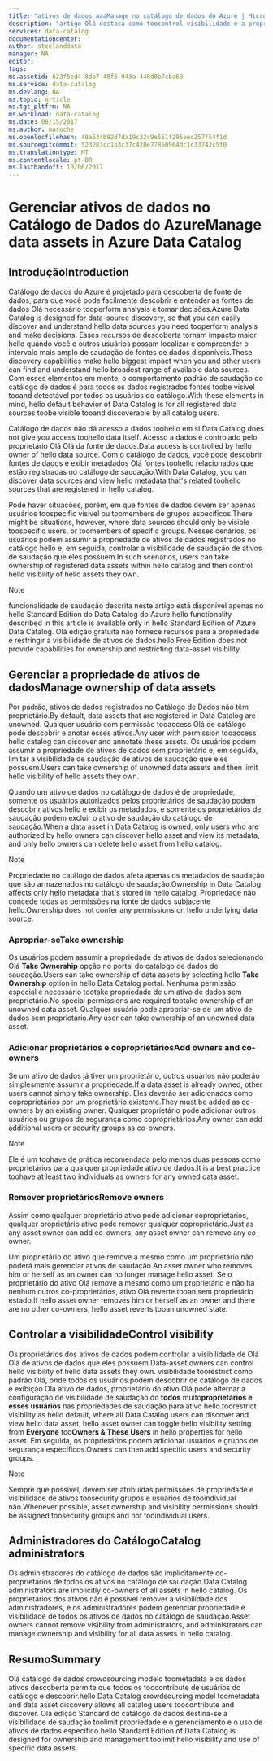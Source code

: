 ```yaml
---
title: "ativos de dados aaaManage no catálogo de dados do Azure | Microsoft Docs"
description: "artigo Olá destaca como toocontrol visibilidade e a propriedade de ativos de dados registrados no catálogo de dados do Azure."
services: data-catalog
documentationcenter: 
author: steelanddata
manager: NA
editor: 
tags: 
ms.assetid: 623f5ed4-8da7-48f5-943a-448d0b7cba69
ms.service: data-catalog
ms.devlang: NA
ms.topic: article
ms.tgt_pltfrm: NA
ms.workload: data-catalog
ms.date: 08/15/2017
ms.author: maroche
ms.openlocfilehash: 48a634b92d7da19c32c9e551f295eec257f54f1d
ms.sourcegitcommit: 523283cc1b3c37c428e77850964dc1c33742c5f0
ms.translationtype: MT
ms.contentlocale: pt-BR
ms.lasthandoff: 10/06/2017
---
```

# <a name="manage-data-assets-in-azure-data-catalog"></a><span data-ttu-id="4d3e9-103">Gerenciar ativos de dados no Catálogo de Dados do Azure</span><span class="sxs-lookup"><span data-stu-id="4d3e9-103">Manage data assets in Azure Data Catalog</span></span>
## <a name="introduction"></a><span data-ttu-id="4d3e9-104">Introdução</span><span class="sxs-lookup"><span data-stu-id="4d3e9-104">Introduction</span></span>
<span data-ttu-id="4d3e9-105">Catálogo de dados do Azure é projetado para descoberta de fonte de dados, para que você pode facilmente descobrir e entender as fontes de dados Olá necessário tooperform analysis e tomar decisões.</span><span class="sxs-lookup"><span data-stu-id="4d3e9-105">Azure Data Catalog is designed for data-source discovery, so that you can easily discover and understand hello data sources you need tooperform analysis and make decisions.</span></span> <span data-ttu-id="4d3e9-106">Esses recursos de descoberta tornam impacto maior hello quando você e outros usuários possam localizar e compreender o intervalo mais amplo de saudação de fontes de dados disponíveis.</span><span class="sxs-lookup"><span data-stu-id="4d3e9-106">These discovery capabilities make hello biggest impact when you and other users can find and understand hello broadest range of available data sources.</span></span> <span data-ttu-id="4d3e9-107">Com esses elementos em mente, o comportamento padrão de saudação do catálogo de dados é para todos os dados registrados fontes toobe visível tooand detectável por todos os usuários do catálogo.</span><span class="sxs-lookup"><span data-stu-id="4d3e9-107">With these elements in mind, hello default behavior of Data Catalog is for all registered data sources toobe visible tooand discoverable by all catalog users.</span></span>

<span data-ttu-id="4d3e9-108">Catálogo de dados não dá acesso a dados toohello em si.</span><span class="sxs-lookup"><span data-stu-id="4d3e9-108">Data Catalog does not give you access toohello data itself.</span></span> <span data-ttu-id="4d3e9-109">Acesso a dados é controlado pelo proprietário Olá Olá da fonte de dados.</span><span class="sxs-lookup"><span data-stu-id="4d3e9-109">Data access is controlled by hello owner of hello data source.</span></span> <span data-ttu-id="4d3e9-110">Com o catálogo de dados, você pode descobrir fontes de dados e exibir metadados Olá fontes toohello relacionados que estão registradas no catálogo de saudação.</span><span class="sxs-lookup"><span data-stu-id="4d3e9-110">With Data Catalog, you can discover data sources and view hello metadata that's related toohello sources that are registered in hello catalog.</span></span>

<span data-ttu-id="4d3e9-111">Pode haver situações, porém, em que fontes de dados devem ser apenas usuários toospecific visível ou toomembers de grupos específicos.</span><span class="sxs-lookup"><span data-stu-id="4d3e9-111">There might be situations, however, where data sources should only be visible toospecific users, or toomembers of specific groups.</span></span> <span data-ttu-id="4d3e9-112">Nesses cenários, os usuários podem assumir a propriedade de ativos de dados registrados no catálogo hello e, em seguida, controlar a visibilidade de saudação de ativos de saudação que eles possuem.</span><span class="sxs-lookup"><span data-stu-id="4d3e9-112">In such scenarios, users can take ownership of registered data assets within hello catalog and then control hello visibility of hello assets they own.</span></span>

> [!NOTE]
> <span data-ttu-id="4d3e9-113">funcionalidade de saudação descrita neste artigo está disponível apenas no hello Standard Edition do Data Catalog do Azure.</span><span class="sxs-lookup"><span data-stu-id="4d3e9-113">hello functionality described in this article is available only in hello Standard Edition of Azure Data Catalog.</span></span> <span data-ttu-id="4d3e9-114">Olá edição gratuita não fornece recursos para a propriedade e restringir a visibilidade de ativos de dados.</span><span class="sxs-lookup"><span data-stu-id="4d3e9-114">hello Free Edition does not provide capabilities for ownership and restricting data-asset visibility.</span></span>
>
>

## <a name="manage-ownership-of-data-assets"></a><span data-ttu-id="4d3e9-115">Gerenciar a propriedade de ativos de dados</span><span class="sxs-lookup"><span data-stu-id="4d3e9-115">Manage ownership of data assets</span></span>
<span data-ttu-id="4d3e9-116">Por padrão, ativos de dados registrados no Catálogo de Dados não têm proprietário.</span><span class="sxs-lookup"><span data-stu-id="4d3e9-116">By default, data assets that are registered in Data Catalog are unowned.</span></span> <span data-ttu-id="4d3e9-117">Qualquer usuário com permissão tooaccess Olá de catálogo pode descobrir e anotar esses ativos.</span><span class="sxs-lookup"><span data-stu-id="4d3e9-117">Any user with permission tooaccess hello catalog can discover and annotate these assets.</span></span> <span data-ttu-id="4d3e9-118">Os usuários podem assumir a propriedade de ativos de dados sem proprietário e, em seguida, limitar a visibilidade de saudação de ativos de saudação que eles possuem.</span><span class="sxs-lookup"><span data-stu-id="4d3e9-118">Users can take ownership of unowned data assets and then limit hello visibility of hello assets they own.</span></span>

<span data-ttu-id="4d3e9-119">Quando um ativo de dados no catálogo de dados é de propriedade, somente os usuários autorizados pelos proprietários de saudação podem descobrir ativos hello e exibir os metadados, e somente os proprietários de saudação podem excluir o ativo de saudação do catálogo de saudação.</span><span class="sxs-lookup"><span data-stu-id="4d3e9-119">When a data asset in Data Catalog is owned, only users who are authorized by hello owners can discover hello asset and view its metadata, and only hello owners can delete hello asset from hello catalog.</span></span>

> [!NOTE]
> <span data-ttu-id="4d3e9-120">Propriedade no catálogo de dados afeta apenas os metadados de saudação que são armazenados no catálogo de saudação.</span><span class="sxs-lookup"><span data-stu-id="4d3e9-120">Ownership in Data Catalog affects only hello metadata that's stored in hello catalog.</span></span> <span data-ttu-id="4d3e9-121">Propriedade não concede todas as permissões na fonte de dados subjacente hello.</span><span class="sxs-lookup"><span data-stu-id="4d3e9-121">Ownership does not confer any permissions on hello underlying data source.</span></span>
>
>

### <a name="take-ownership"></a><span data-ttu-id="4d3e9-122">Apropriar-se</span><span class="sxs-lookup"><span data-stu-id="4d3e9-122">Take ownership</span></span>
<span data-ttu-id="4d3e9-123">Os usuários podem assumir a propriedade de ativos de dados selecionando Olá **Take Ownership** opção no portal do catálogo de dados de saudação.</span><span class="sxs-lookup"><span data-stu-id="4d3e9-123">Users can take ownership of data assets by selecting hello **Take Ownership** option in hello Data Catalog portal.</span></span> <span data-ttu-id="4d3e9-124">Nenhuma permissão especial é necessário tootake propriedade de um ativo de dados sem proprietário.</span><span class="sxs-lookup"><span data-stu-id="4d3e9-124">No special permissions are required tootake ownership of an unowned data asset.</span></span> <span data-ttu-id="4d3e9-125">Qualquer usuário pode apropriar-se de um ativo de dados sem proprietário.</span><span class="sxs-lookup"><span data-stu-id="4d3e9-125">Any user can take ownership of an unowned data asset.</span></span>

### <a name="add-owners-and-co-owners"></a><span data-ttu-id="4d3e9-126">Adicionar proprietários e coproprietários</span><span class="sxs-lookup"><span data-stu-id="4d3e9-126">Add owners and co-owners</span></span>
<span data-ttu-id="4d3e9-127">Se um ativo de dados já tiver um proprietário, outros usuários não poderão simplesmente assumir a propriedade.</span><span class="sxs-lookup"><span data-stu-id="4d3e9-127">If a data asset is already owned, other users cannot simply take ownership.</span></span> <span data-ttu-id="4d3e9-128">Eles deverão ser adicionados como coproprietários por um proprietário existente.</span><span class="sxs-lookup"><span data-stu-id="4d3e9-128">They must be added as co-owners by an existing owner.</span></span> <span data-ttu-id="4d3e9-129">Qualquer proprietário pode adicionar outros usuários ou grupos de segurança como coproprietários.</span><span class="sxs-lookup"><span data-stu-id="4d3e9-129">Any owner can add additional users or security groups as co-owners.</span></span>

> [!NOTE]
> <span data-ttu-id="4d3e9-130">Ele é um toohave de prática recomendada pelo menos duas pessoas como proprietários para qualquer propriedade ativo de dados.</span><span class="sxs-lookup"><span data-stu-id="4d3e9-130">It is a best practice toohave at least two individuals as owners for any owned data asset.</span></span>
>
>

### <a name="remove-owners"></a><span data-ttu-id="4d3e9-131">Remover proprietários</span><span class="sxs-lookup"><span data-stu-id="4d3e9-131">Remove owners</span></span>
<span data-ttu-id="4d3e9-132">Assim como qualquer proprietário ativo pode adicionar coproprietários, qualquer proprietário ativo pode remover qualquer coproprietário.</span><span class="sxs-lookup"><span data-stu-id="4d3e9-132">Just as any asset owner can add co-owners, any asset owner can remove any co-owner.</span></span>

<span data-ttu-id="4d3e9-133">Um proprietário do ativo que remove a mesmo como um proprietário não poderá mais gerenciar ativos de saudação.</span><span class="sxs-lookup"><span data-stu-id="4d3e9-133">An asset owner who removes him or herself as an owner can no longer manage hello asset.</span></span> <span data-ttu-id="4d3e9-134">Se o proprietário do ativo Olá remove a mesmo como um proprietário e não há nenhum outros co-proprietários, ativo Olá reverte tooan sem proprietário estado.</span><span class="sxs-lookup"><span data-stu-id="4d3e9-134">If hello asset owner removes him or herself as an owner and there are no other co-owners, hello asset reverts tooan unowned state.</span></span>

## <a name="control-visibility"></a><span data-ttu-id="4d3e9-135">Controlar a visibilidade</span><span class="sxs-lookup"><span data-stu-id="4d3e9-135">Control visibility</span></span>
<span data-ttu-id="4d3e9-136">Os proprietários dos ativos de dados podem controlar a visibilidade de Olá Olá de ativos de dados que eles possuem.</span><span class="sxs-lookup"><span data-stu-id="4d3e9-136">Data-asset owners can control hello visibility of hello data assets they own.</span></span> <span data-ttu-id="4d3e9-137">visibilidade toorestrict como padrão Olá, onde todos os usuários podem descobrir de catálogo de dados e exibição Olá ativo de dados, proprietário do ativo Olá pode alternar a configuração de visibilidade de saudação do **todos** muito**proprietários e esses usuários** nas propriedades de saudação para ativo hello.</span><span class="sxs-lookup"><span data-stu-id="4d3e9-137">toorestrict visibility as hello default, where all Data Catalog users can discover and view hello data asset, hello asset owner can toggle hello visibility setting from **Everyone** too**Owners & These Users** in hello properties for hello asset.</span></span> <span data-ttu-id="4d3e9-138">Em seguida, os proprietários podem adicionar usuários e grupos de segurança específicos.</span><span class="sxs-lookup"><span data-stu-id="4d3e9-138">Owners can then add specific users and security groups.</span></span>

> [!NOTE]
> <span data-ttu-id="4d3e9-139">Sempre que possível, devem ser atribuídas permissões de propriedade e visibilidade de ativos toosecurity grupos e usuários de tooindividual não.</span><span class="sxs-lookup"><span data-stu-id="4d3e9-139">Whenever possible, asset ownership and visibility permissions should be assigned toosecurity groups and not tooindividual users.</span></span>
>
>

## <a name="catalog-administrators"></a><span data-ttu-id="4d3e9-140">Administradores do Catálogo</span><span class="sxs-lookup"><span data-stu-id="4d3e9-140">Catalog administrators</span></span>
<span data-ttu-id="4d3e9-141">Os administradores do catálogo de dados são implicitamente co-proprietários de todos os ativos no catálogo de saudação.</span><span class="sxs-lookup"><span data-stu-id="4d3e9-141">Data Catalog administrators are implicitly co-owners of all assets in hello catalog.</span></span> <span data-ttu-id="4d3e9-142">Os proprietários dos ativos não é possível remover a visibilidade dos administradores, e os administradores podem gerenciar propriedade e visibilidade de todos os ativos de dados no catálogo de saudação.</span><span class="sxs-lookup"><span data-stu-id="4d3e9-142">Asset owners cannot remove visibility from administrators, and administrators can manage ownership and visibility for all data assets in hello catalog.</span></span>

## <a name="summary"></a><span data-ttu-id="4d3e9-143">Resumo</span><span class="sxs-lookup"><span data-stu-id="4d3e9-143">Summary</span></span>
<span data-ttu-id="4d3e9-144">Olá catálogo de dados crowdsourcing modelo toometadata e os dados ativos descoberta permite que todos os toocontribute de usuários do catálogo e descobrir.</span><span class="sxs-lookup"><span data-stu-id="4d3e9-144">hello Data Catalog crowdsourcing model toometadata and data asset discovery allows all catalog users toocontribute and discover.</span></span> <span data-ttu-id="4d3e9-145">Olá edição Standard do catálogo de dados destina-se a visibilidade de saudação toolimit propriedade e o gerenciamento e o uso de ativos de dados específico.</span><span class="sxs-lookup"><span data-stu-id="4d3e9-145">hello Standard Edition of Data Catalog is designed for ownership and management toolimit hello visibility and use of specific data assets.</span></span>
